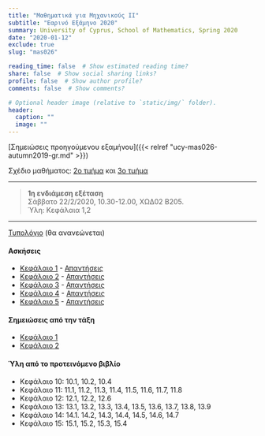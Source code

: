 ```yaml
---
title: "Mαθηματικά για Μηχανικούς ΙΙ"
subtitle: "Εαρινό Εξάμηνο 2020"
summary: University of Cyprus, School of Mathematics, Spring 2020
date: "2020-01-12"
exclude: true
slug: "mas026"

reading_time: false  # Show estimated reading time?
share: false  # Show social sharing links?
profile: false  # Show author profile?
comments: false  # Show comments?

# Optional header image (relative to `static/img/` folder).
header:
  caption: ""
  image: ""
---
```


[Σημειώσεις προηγούμενου εξαμήνου]({{< relref "ucy-mas026-autumn2019-gr.md" >}})


Σχέδιο μαθήματος: [2ο τμήμα](/teaching/mas026/mas026.2_spring_2020_syllabus.pdf) και [3ο τμήμα](/teaching/mas026/mas026.3_spring_2020_syllabus.pdf)

---

> **1η ενδιάμεση εξέταση**\
>Σάββατο 22/2/2020, 10.30-12.00, ΧΩΔ02 Β205.\
> Ύλη: Κεφάλαια 1,2

---

[Τυπολόγιο](/teaching/mas026/typologio_mas026.pdf) (θα ανανεώνεται)

#### Ασκήσεις
- [Κεφάλαιο 1](/teaching/mas026/mas026_exercises_1.pdf) - [Απαντήσεις](/teaching/mas026/mas026_answers_1.pdf)
- [Κεφάλαιο 2](/teaching/mas026/mas026_exercises_2.pdf) - [Απαντήσεις](/teaching/mas026/mas026_answers_2.pdf)
- [Κεφάλαιο 3](/teaching/mas026/mas026_exercises_3.pdf) - [Απαντήσεις](/teaching/mas026/mas026_answers_3.pdf)
- [Κεφάλαιο 4](/teaching/mas026/mas026_exercises_4.pdf) - [Απαντήσεις](/teaching/mas026/mas026_answers_4.pdf)
- [Κεφάλαιο 5](/teaching/mas026/mas026_exercises_5.pdf) - [Απαντήσεις](/teaching/mas026/mas026_answers_5.pdf)

#### Σημειώσεις από την τάξη
- [Κεφάλαιο 1](/teaching/mas026/mas026_chapter1.pdf)
- [Κεφάλαιο 2](/teaching/mas026/mas026_chapter2.pdf)

#### Ύλη από το προτεινόμενο βιβλίο
- Κεφάλαιο 10: 10.1, 10.2, 10.4
- Κεφάλαιο 11: 11.1, 11.2, 11.3, 11.4, 11.5, 11.6, 11.7, 11.8
- Κεφάλαιο 12: 12.1, 12.2, 12.6
- Κεφάλαιο 13: 13.1, 13.2, 13.3, 13.4, 13.5, 13.6, 13.7, 13.8, 13.9
- Κεφάλαιο 14: 14.1. 14.2, 14.3, 14.4, 14.5, 14.6, 14.7
- Κεφάλαιο 15: 15.1, 15.2, 15.3, 15.4
